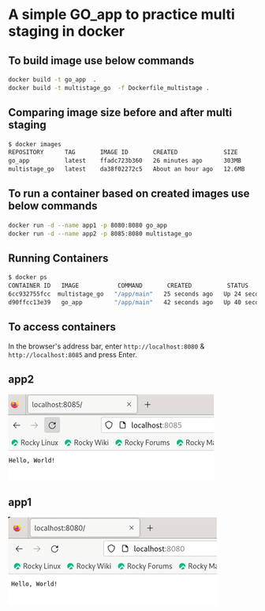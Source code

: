 # A simple GO_app to practice multi staging in docker
## To build image use below commands
```bash
docker build -t go_app  .
docker build -t multistage_go  -f Dockerfile_multistage .
```
## Comparing image size before and after multi staging
 ```bash
$ docker images
REPOSITORY      TAG       IMAGE ID       CREATED             SIZE
go_app          latest    ffadc723b360   26 minutes ago      303MB
multistage_go   latest    da38f02272c5   About an hour ago   12.6MB
```
## To run a container based on created images use below commands
```bash
docker run -d --name app1 -p 8080:8080 go_app
docker run -d --name app2 -p 8085:8080 multistage_go
```
## Running Containers
```bash
$ docker ps
CONTAINER ID   IMAGE           COMMAND       CREATED          STATUS          PORTS                                     NAMES
6cc932755fcc  multistage_go   "/app/main"   25 seconds ago   Up 24 seconds   0.0.0.0:8085->8080/tcp, :::8085->8080/tcp   app2
d90ffcc13e39   go_app         "/app/main"   42 seconds ago   Up 40 seconds   0.0.0.0:8080->8080/tcp, :::8080->8080/tcp   app1
```
## To access containers
  In the browser's address bar, enter `http://localhost:8080` & `http://localhost:8085` and press Enter.
  ## app2
  ![1](1.PNG)
  ## app1
  ![2](2.PNG)
